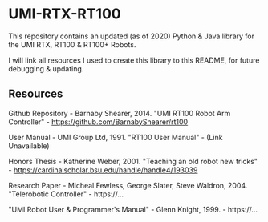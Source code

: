 # UMI-RTX-RT100

This repository contains an updated (as of 2020) Python &amp; Java library for the UMI RTX, RT100 &amp; RT100+ Robots.

I will link all resources I used to create this library to this README, for future debugging &amp; updating.

## Resources

Github Repository - Barnaby Shearer, 2014. "UMI RT100 Robot Arm Controller" - https://github.com/BarnabyShearer/rt100

User Manual - UMI Group Ltd, 1991. "RT100 User Manual" - (Link Unavailable)

Honors Thesis - Katherine Weber, 2001. "Teaching an old robot new tricks" - https://cardinalscholar.bsu.edu/handle/handle4/193039

Research Paper - Micheal Fewless, George Slater, Steve Waldron, 2004. "Telerobotic Controller" - https://...

"UMI Robot User &amp; Programmer's Manual" - Glenn Knight, 1999. - https://...
